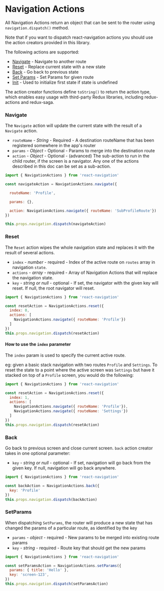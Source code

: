 # Navigation Actions

All Navigation Actions return an object that can be sent to the router using `navigation.dispatch()` method.

Note that if you want to dispatch react-navigation actions you should use the action creators provided in this library.

The following actions are supported:
* [Navigate](#Navigate) - Navigate to another route
* [Reset](#reset) - Replace current state with a new state
* [Back](#Back) - Go back to previous state
* [Set Params](#SetParams) - Set Params for given route
* [Init](#Init) - Used to initialize first state if state is undefined

The action creator functions define `toString()` to return the action type, which enables easy usage with third-party Redux libraries, including redux-actions and redux-saga.

### Navigate
The `Navigate` action will update the current state with the result of a `Navigate` action.

- `routeName` - *String* - Required - A destination routeName that has been registered somewhere in the app's router
- `params` - *Object* - Optional - Params to merge into the destination route
- `action` - *Object* - Optional - (advanced) The sub-action to run in the child router, if the screen is a navigator. Any one of the actions described in this doc can be set as a sub-action.

```js
import { NavigationActions } from 'react-navigation'

const navigateAction = NavigationActions.navigate({

  routeName: 'Profile',

  params: {},

  action: NavigationActions.navigate({ routeName: 'SubProfileRoute'})
})

this.props.navigation.dispatch(navigateAction)

```


### Reset

The `Reset` action wipes the whole navigation state and replaces it with the result of several actions.

- `index` - *number* - required - Index of the active route on `routes` array in navigation `state`.
- `actions` - *array* - required - Array of Navigation Actions that will replace the navigation state.
- `key` - *string or null* - optional - If set, the navigator with the given key will reset. If null, the root navigator will reset.

```js
import { NavigationActions } from 'react-navigation'

const resetAction = NavigationActions.reset({
  index: 0,
  actions: [
    NavigationActions.navigate({ routeName: 'Profile'})
  ]
})
this.props.navigation.dispatch(resetAction)

```
#### How to use the `index` parameter
The `index` param is used to specify the current active route.

eg: given a basic stack navigation with two routes `Profile` and `Settings`.
To reset the state to a point where the active screen was `Settings` but have it stacked on top of a `Profile` screen, you would do the following:

```js
import { NavigationActions } from 'react-navigation'

const resetAction = NavigationActions.reset({
  index: 1,
  actions: [
    NavigationActions.navigate({ routeName: 'Profile'}),
    NavigationActions.navigate({ routeName: 'Settings'})
  ]
})
this.props.navigation.dispatch(resetAction)

```

### Back

Go back to previous screen and close current screen. `back` action creator takes in one optional parameter:
- `key` - *string or null* - optional - If set, navigation will go back from the given key. If null, navigation will go back anywhere.

```js
import { NavigationActions } from 'react-navigation'

const backAction = NavigationActions.back({
  key: 'Profile'
})
this.props.navigation.dispatch(backAction)

```

### SetParams

When dispatching `SetParams`, the router will produce a new state that has changed the params of a particular route, as identified by the key

- `params` - *object* - required - New params to be merged into existing route params
- `key` - *string* - required - Route key that should get the new params

```js
import { NavigationActions } from 'react-navigation'

const setParamsAction = NavigationActions.setParams({
  params: { title: 'Hello' },
  key: 'screen-123',
})
this.props.navigation.dispatch(setParamsAction)

```
